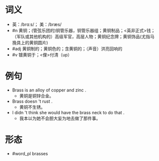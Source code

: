 # 词义
- 英：/brɑːs/； 美：/bræs/
- #n 黄铜；(管弦乐团的)铜管乐器，铜管乐器组；黄铜制品；<英非正式>钱；（军队或其他机构的）高级军官，高层人物；黄铜纪念牌；黄铜饰品(尤指马挽具上的黄铜圆片)
- #adj 黄铜制的；黄铜色的；含黄铜的；（声音）洪亮回响的
- #v 镀黄铜于；<俚>付清（up）
# 例句
- Brass is an alloy of copper and zinc .
	- 黄铜是铜锌合金。
- Brass doesn 't rust .
	- 黄铜不生锈。
- I didn 't think she would have the brass neck to do that .
	- 我本以为她不会胆大妄为地去做了那件事。
# 形态
- #word_pl brasses
